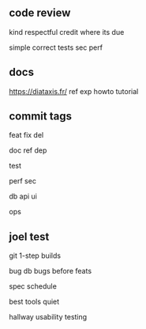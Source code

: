 ---
---
## code review
kind
respectful
credit where its due

simple
correct
tests
sec
perf


## docs
<https://diataxis.fr/>
ref
exp
howto
tutorial

## commit tags
feat
fix
del

doc
ref
dep

test

perf
sec

db
api
ui

ops


## joel test
git
1-step builds

bug db
bugs before feats

spec
schedule

best tools
quiet 

hallway usability testing
